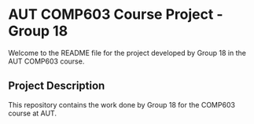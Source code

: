 # AUT COMP603 Course Project - Group 18

Welcome to the README file for the project developed by Group 18 in the AUT COMP603 course.

## Project Description

This repository contains the work done by Group 18 for the COMP603 course at AUT.
